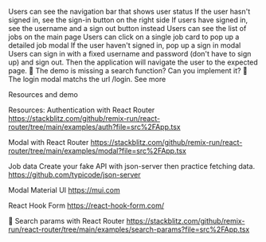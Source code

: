 Users can see the navigation bar that shows user status
If the user hasn't signed in, see the sign-in button on the right side
If users have signed in, see the username and a sign out button instead
Users can see the list of jobs on the main page
Users can click on a single job card to pop up a detailed job modal
If the user haven't signed in, pop up a sign in modal
Users can sign in with a fixed username and password (don't have to sign up) and sign out. Then the application will navigate the user to the expected page.
🚀 The demo is missing a search function? Can you implement it?
🚀 The login modal matchs the url /login. See more

Resources and demo

Resources:
Authentication with React Router https://stackblitz.com/github/remix-run/react-router/tree/main/examples/auth?file=src%2FApp.tsx

Modal with React Router https://stackblitz.com/github/remix-run/react-router/tree/main/examples/modal?file=src%2FApp.tsx

Job data Create your fake API with json-server then practice fetching data. https://github.com/typicode/json-server

Modal Material UI https://mui.com

React Hook Form https://react-hook-form.com/

🚀 Search params with React Router https://stackblitz.com/github/remix-run/react-router/tree/main/examples/search-params?file=src%2FApp.tsx
